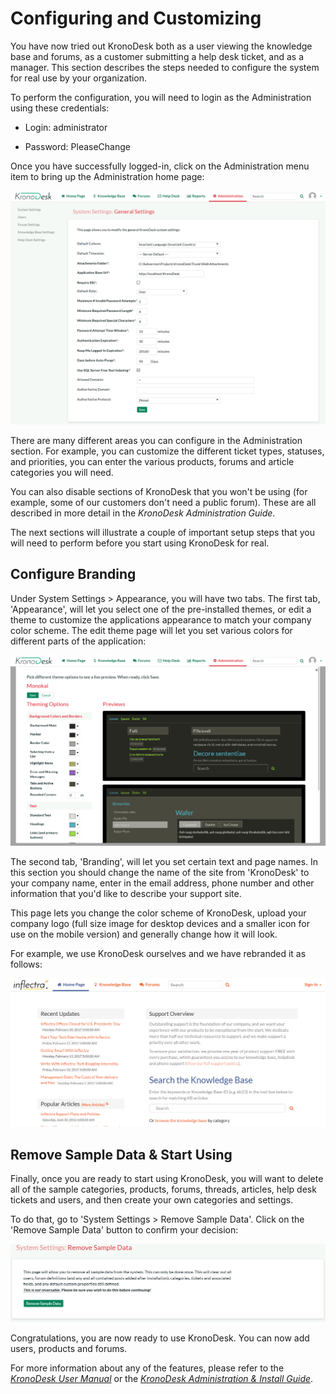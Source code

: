 # Configuring and Customizing

You have now tried out KronoDesk both as a user viewing the knowledge
base and forums, as a customer submitting a help desk ticket, and as a
manager. This section describes the steps needed to configure the system
for real use by your organization.

To perform the configuration, you will need to login as the
Administration using these credentials:

-   Login: administrator

-   Password: PleaseChange

Once you have successfully logged-in, click on the Administration menu
item to bring up the Administration home page:

![](img/Configuring_and_Customizing_27.png)




There are many different areas you can configure in the Administration
section. For example, you can customize the different ticket types,
statuses, and priorities, you can enter the various products, forums and
article categories you will need.

You can also disable sections of KronoDesk that you won't be using (for
example, some of our customers don't need a public forum). These are all
described in more detail in the *KronoDesk Administration Guide*.

The next sections will illustrate a couple of important setup steps that
you will need to perform before you start using KronoDesk for real.

## Configure Branding

Under System Settings \> Appearance, you will have two tabs. The first
tab, 'Appearance', will let you select one of the pre-installed themes,
or edit a theme to customize the applications appearance to match your
company color scheme. The edit theme page will let you set various
colors for different parts of the application:

![](img/Configuring_and_Customizing_28.png)




The second tab, 'Branding', will let you set certain text and page
names. In this section you should change the name of the site from
'KronoDesk' to your company name, enter in the email address, phone
number and other information that you'd like to describe your support
site.

This page lets you change the color scheme of KronoDesk, upload your
company logo (full size image for desktop devices and a smaller icon for
use on the mobile version) and generally change how it will look.

For example, we use KronoDesk ourselves and we have rebranded it as
follows:

![](img/Configuring_and_Customizing_29.png)




## Remove Sample Data & Start Using

Finally, once you are ready to start using KronoDesk, you will want to
delete all of the sample categories, products, forums, threads,
articles, help desk tickets and users, and then create your own
categories and settings.

To do that, go to 'System Settings \> Remove Sample Data'. Click on the
'Remove Sample Data' button to confirm your decision:

![](img/Configuring_and_Customizing_30.png)




Congratulations, you are now ready to use KronoDesk. You can now add
users, products and forums.

For more information about any of the features, please refer to the
[*KronoDesk User
Manual*](http://www.inflectra.com/Documents/KronoDesk-v2.0-User-Manual.pdf)
or the [*KronoDesk Administration & Install
Guide*](http://www.inflectra.com/Documents/KronoDesk-v2.0-Administration-Guide.pdf).

